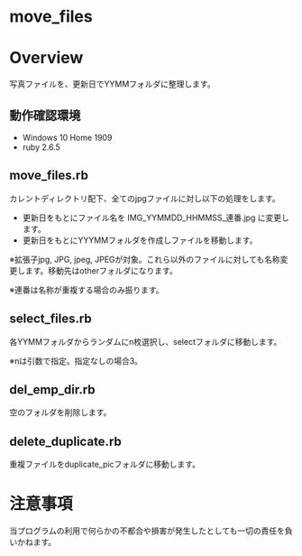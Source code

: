 # move_files

# Overview

写真ファイルを、更新日でYYMMフォルダに整理します。

## 動作確認環境

* Windows 10 Home 1909
* ruby 2.6.5

## move_files.rb

カレントディレクトリ配下、全てのjpgファイルに対し以下の処理をします。

* 更新日をもとにファイル名を IMG_YYMMDD_HHMMSS_連番.jpg に変更します。
* 更新日をもとにYYYMMフォルダを作成しファイルを移動します。

※拡張子jpg, JPG, jpeg, JPEGが対象。これら以外のファイルに対しても名称変更します。移動先はotherフォルダになります。

※連番は名称が重複する場合のみ振ります。

## select_files.rb

各YYMMフォルダからランダムにn枚選択し、selectフォルダに移動します。

※nは引数で指定。指定なしの場合3。

## del_emp_dir.rb

空のフォルダを削除します。

## delete_duplicate.rb

重複ファイルをduplicate_picフォルダに移動します。

# 注意事項
当プログラムの利用で何らかの不都合や損害が発生したとしても一切の責任を負いかねます。
